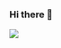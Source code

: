 ### Hi there 👋
<a href="https://honggacoding.tistory.com/" target="_blank">
<img src="https://img.shields.io/badge/TBlog-FFD400?style=flat-square&logo=TV Time&logoColor=white"/></a>
<!--                                   설정이름 아이콘코드                   아이콘이름-->

<!--
**Hongaproject/Hongaproject** is a ✨ _special_ ✨ repository because its `README.md` (this file) appears on your GitHub profile.

Here are some ideas to get you started:

- 🔭 I’m currently working on ...
- 🌱 I’m currently learning ...
- 👯 I’m looking to collaborate on ...
- 🤔 I’m looking for help with ...
- 💬 Ask me about ...
- 📫 How to reach me: ...
- 😄 Pronouns: ...
- ⚡ Fun fact: ...
-->

